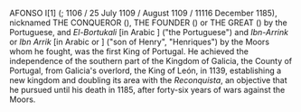 AFONSO I[1] (; 1106 / 25 July 1109 / August 1109 / 11116 December 1185), nicknamed THE CONQUEROR (), THE FOUNDER () or THE GREAT () by the Portuguese, and _El-Bortukali_ [in Arabic ] ("the Portuguese") and _Ibn-Arrink_ or _Ibn Arrik_ [in Arabic or ] ("son of Henry", "Henriques") by the Moors whom he fought, was the first King of Portugal. He achieved the independence of the southern part of the Kingdom of Galicia, the County of Portugal, from Galicia's overlord, the King of León, in 1139, establishing a new kingdom and doubling its area with the _Reconquista_, an objective that he pursued until his death in 1185, after forty-six years of wars against the Moors.
